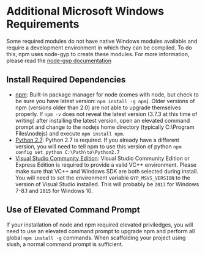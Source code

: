 # Additional Microsoft Windows Requirements

Some required modules do not have native Windows modules available and require a development environment in which they can be compiled. To do this, npm uses node-gyp to create these modules.  For more information, please read the [node-gyp documentation](https://github.com/nodejs/node-gyp/blob/master/README.md)

## Install Required Dependencies

- [npm](https://www.npmjs.com/): Built-in package manager for node (comes with
  node, but check to be sure you have latest version: `npm install -g npm`). Older versions of npm (versions older than 2.0) are not able to upgrade themselves properly. If `npm -v` does not reveal the latest version (3.7.3 at this time of writing) after installing the latest version, open an elevated command prompt and change to the nodejs home directory (typically C:\Program Files\nodejs) and execute `npm install npm`.
- [Python 2.7](https://www.python.org/downloads/release/python-2710/): Python 2.7 is required. If you already have a different version, you will need to tell npm to use this version of python `npm config set python C:\Path\to\Python2.7`
- [Visual Studio Community Edition](https://www.visualstudio.com/): Visual Studio Community Edition or Express Edition is required to provide a valid VC++ environment. Please make sure that VC++ and Windows SDK are both selected during install. You will need to set the environment variable `GYP_MSVS_VERSION` to the version of Visual Studio installed. This will probably be `2013` for Windows 7-8.1 and `2015` for Windows 10.

## Use of Elevated Command Prompt

If your installation of node and npm required elevated priviledges, you will need to use an elevated command prompt to upgrade npm and perform all global `npm install -g` commands. When scaffolding your project using slush, a normal command prompt is sufficient.
